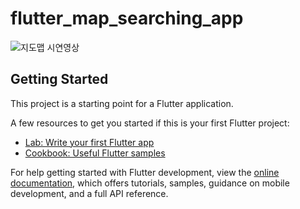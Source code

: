 # flutter_map_searching_app

![지도맵 시연영상](https://github.com/user-attachments/assets/81d7868e-0bdf-4a7a-bf2d-80ca8340acea)

## Getting Started

This project is a starting point for a Flutter application.

A few resources to get you started if this is your first Flutter project:

- [Lab: Write your first Flutter app](https://docs.flutter.dev/get-started/codelab)
- [Cookbook: Useful Flutter samples](https://docs.flutter.dev/cookbook)

For help getting started with Flutter development, view the
[online documentation](https://docs.flutter.dev/), which offers tutorials,
samples, guidance on mobile development, and a full API reference.
